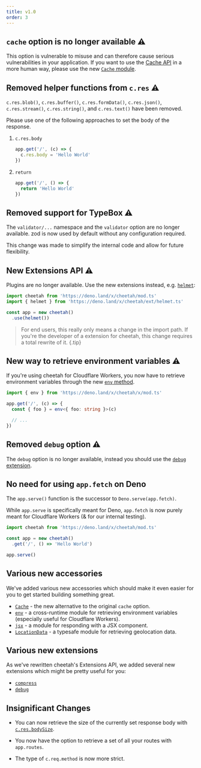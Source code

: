 ```yaml
---
title: v1.0
order: 3
---
```


## `cache` option is no longer available ⚠️

This option is vulnerable to misuse and can therefore cause serious vulnerabilities in your application. If you want to use the [Cache API](https://developer.mozilla.org/en-US/docs/Web/API/Cache) in a more human way, please use the new [`Cache` module](/docs/accessories/cache/).

## Removed helper functions from `c.res` ⚠️

`c.res.blob()`, `c.res.buffer()`, `c.res.formData()`, `c.res.json()`, `c.res.stream()`, `c.res.string()`, and `c.res.text()` have been removed.

Please use one of the following approaches to set the body of the response.

1. `c.res.body`
    
    ```ts
    app.get('/', (c) => {
      c.res.body = 'Hello World'
    })
    ```
  
2. `return`

    ```ts
    app.get('/', () => {
      return 'Hello World'
    })
    ```

## Removed support for TypeBox ⚠️

The `validator/...` namespace and the `validator` option are no longer available. zod is now used by default without any configuration required.

This change was made to simplify the internal code and allow for future flexibility.

## New Extensions API ⚠️

Plugins are no longer available. Use the new extensions instead, e.g. [`helmet`](/docs/extensions/helmet/):

```ts
import cheetah from 'https://deno.land/x/cheetah/mod.ts'
import { helmet } from 'https://deno.land/x/cheetah/ext/helmet.ts'

const app = new cheetah()
  .use(helmet())
```

> For end users, this really only means a change in the import path. If you're the developer of a extension for cheetah, this change requires a total rewrite of it. {.tip}

## New way to retrieve environment variables ⚠️

If you're using cheetah for Cloudflare Workers, you now have to retrieve environment variables through the new [`env` method](/docs/accessories/env/).

```ts
import { env } from 'https://deno.land/x/cheetah/x/mod.ts'

app.get('/', (c) => {
  const { foo } = env<{ foo: string }>(c)

  // ...
})
```

## Removed `debug` option ⚠️

The `debug` option is no longer available, instead you should use the [`debug` extension](/docs/extensions/debug/).

## No need for using `app.fetch` on Deno

The `app.serve()` function is the successor to `Deno.serve(app.fetch)`.

While `app.serve` is specifically meant for Deno, `app.fetch` is now purely meant for Cloudflare Workers (& for our internal testing).

```ts
import cheetah from 'https://deno.land/x/cheetah/mod.ts'

const app = new cheetah()
  .get('/', () => 'Hello World')

app.serve()
```

## Various new accessories

We've added various new accessories which should make it even easier for you to get started building something great.

- [`Cache`](/docs/accessories/cache/) - the new alternative to the original `cache` option.
- [`env`](/docs/accessories/env/) - a cross-runtime module for retrieving environment variables (especially useful for Cloudflare Workers).
- [`jsx`](/docs/accessories/jsx/) - a module for responding with a JSX component.
- [`LocationData`](/docs/accessories/location-data/) - a typesafe module for retrieving geolocation data.

## Various new extensions

As we've rewritten cheetah's Extensions API, we added several new extensions which might be pretty useful for you:

- [`compress`](/docs/extensions/compress/)
- [`debug`](/docs/extensions/debug/)

## Insignificant Changes

  - You can now retrieve the size of the currently set response body with [`c.res.bodySize`](/docs/api/response/#calculate-size-of-body).

  - You now have the option to retrieve a set of all your routes with `app.routes`.

  - The type of `c.req.method` is now more strict.
